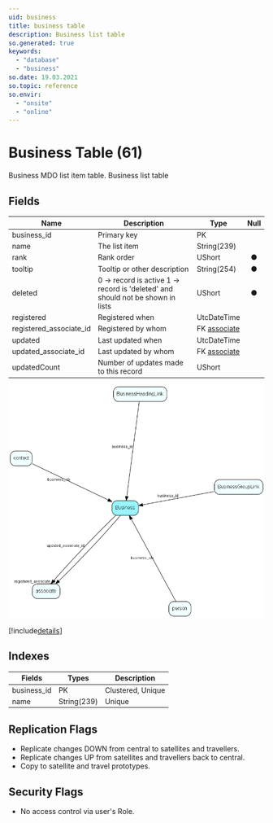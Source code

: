 ```yaml
---
uid: business
title: business table
description: Business list table
so.generated: true
keywords:
  - "database"
  - "business"
so.date: 19.03.2021
so.topic: reference
so.envir:
  - "onsite"
  - "online"
---
```


# Business Table (61)

Business MDO list item table.
Business list table

## Fields

| Name | Description | Type | Null |
|------|-------------|------|:----:|
|business\_id|Primary key|PK| |
|name|The list item|String(239)| |
|rank|Rank order |UShort|&#x25CF;|
|tooltip|Tooltip or other description|String(254)|&#x25CF;|
|deleted|0 -&gt; record is active 1 -&gt; record is &apos;deleted&apos; and should not be shown in lists|UShort|&#x25CF;|
|registered|Registered when|UtcDateTime| |
|registered\_associate\_id|Registered by whom|FK [associate](associate.md)| |
|updated|Last updated when|UtcDateTime| |
|updated\_associate\_id|Last updated by whom|FK [associate](associate.md)| |
|updatedCount|Number of updates made to this record|UShort| |


![Business table relationship diagram](media\Business.png)

[!include[details](./includes/Business.md)]

## Indexes

| Fields | Types | Description |
|--------|-------|-------------|
|business\_id |PK |Clustered, Unique |
|name |String(239) |Unique |

## Replication Flags

* Replicate changes DOWN from central to satellites and travellers.
* Replicate changes UP from satellites and travellers back to central.
* Copy to satellite and travel prototypes.

## Security Flags

* No access control via user's Role.

